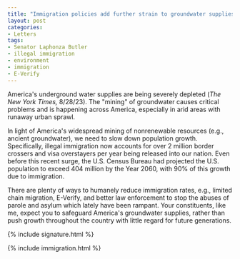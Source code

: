 ```yaml
---
title: "Immigration policies add further strain to groundwater supplies"
layout: post
categories:
- Letters
tags: 
- Senator Laphonza Butler
- illegal immigration
- environment
- immigration
- E-Verify
---
```


America's underground water supplies are being severely depleted (*The New York Times,* 8/28/23). The "mining" of groundwater causes critical problems and is happening across America, especially in arid areas with runaway urban sprawl.

In light of America's widespread mining of nonrenewable resources (e.g., ancient groundwater), we need to slow down population growth. Specifically, illegal immigration now accounts for over 2 million border crossers and visa overstayers per year being released into our nation. Even before this recent surge, the U.S. Census Bureau had projected the U.S. population to exceed 404 million by the Year 2060, with 90% of this growth due to immigration.

There are plenty of ways to humanely reduce immigration rates, e.g., limited chain migration, E-Verify, and better law enforcement to stop the abuses of parole and asylum which lately have been rampant. Your constituents, like me, expect you to safeguard America's groundwater supplies, rather than push growth throughout the country with little regard for future generations.

{% include signature.html %}

{% include immigration.html %}

